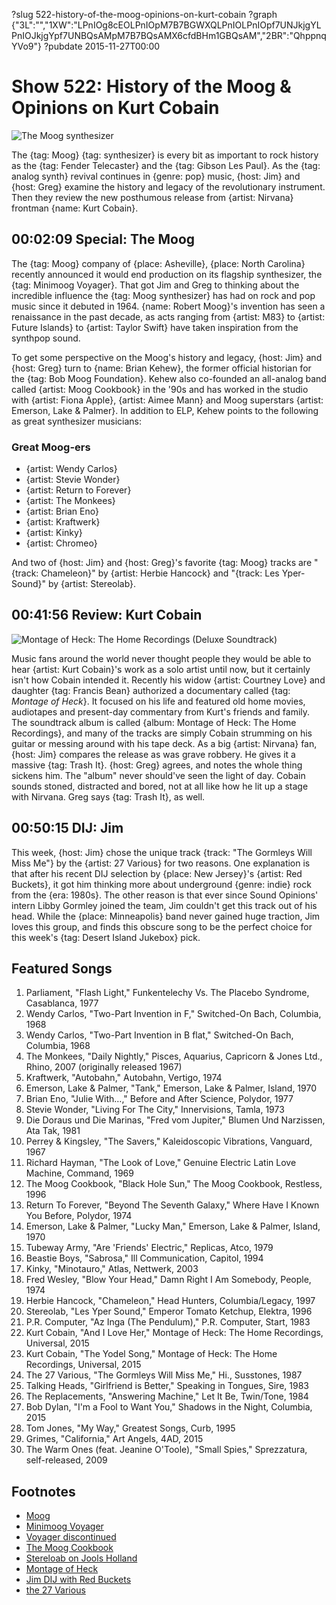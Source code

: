 ?slug 522-history-of-the-moog-opinions-on-kurt-cobain
?graph {"3L":"","1XW":"LPnIOg8cEOLPnIOpM7B7BGWXQLPnIOLPnIOpf7UNJkjgYLPnIOJkjgYpf7UNBQsAMpM7B7BQsAMX6cfdBHm1GBQsAM","2BR":"QhppnqYVo9"}
?pubdate 2015-11-27T00:00

# Show 522: History of the Moog & Opinions on Kurt Cobain

![The Moog synthesizer](//static.soundopinions.org/images/2015/moog_web.jpg)

The {tag: Moog} {tag: synthesizer} is every bit as important to rock history as the {tag: Fender Telecaster} and the {tag: Gibson Les Paul}. As the {tag: analog synth} revival continues in {genre: pop} music, {host: Jim} and {host: Greg} examine the history and legacy of the revolutionary instrument. Then they review the new posthumous release from {artist: Nirvana} frontman {name: Kurt Cobain}.

## 00:02:09 Special: The Moog
The {tag: Moog} company of {place: Asheville}, {place: North Carolina} recently announced it would end production on its flagship synthesizer, the {tag: Minimoog Voyager}. That got Jim and Greg to thinking about the incredible influence the {tag: Moog synthesizer} has had on rock and pop music since it debuted in 1964. {name: Robert Moog}'s invention has seen a renaissance in the past decade, as acts ranging from {artist: M83} to {artist: Future Islands} to {artist: Taylor Swift} have taken inspiration from the synthpop sound.

To get some perspective on the Moog's history and legacy, {host: Jim} and {host: Greg} turn to {name: Brian Kehew}, the former official  historian for the {tag: Bob Moog Foundation}. Kehew also co-founded an all-analog band called {artist: Moog Cookbook} in the '90s and has worked in the studio with {artist: Fiona Apple}, {artist: Aimee Mann} and Moog superstars {artist: Emerson, Lake & Palmer}. In addition to ELP, Kehew points to the following as great synthesizer musicians:

### Great Moog-ers
- {artist: Wendy Carlos}
- {artist: Stevie Wonder}
- {artist: Return to Forever}
- {artist: The Monkees}
- {artist: Brian Eno}
- {artist: Kraftwerk}
- {artist: Kinky}
- {artist: Chromeo}

And two of {host: Jim} and {host: Greg}'s favorite {tag: Moog} tracks are "{track: Chameleon}" by {artist: Herbie Hancock} and "{track: Les Yper-Sound}" by {artist: Stereolab}.

## 00:41:56 Review: Kurt Cobain
![Montage of Heck: The Home Recordings (Deluxe Soundtrack)](http://is4.mzstatic.com/image/thumb/Music3/v4/ec/e1/fc/ece1fca1-dd46-a9b6-1360-2470fa190ce4/source/600x600bb.jpg "526647/1046058946")

Music fans around the world never thought people they would be able to hear {artist: Kurt Cobain}'s work as a solo artist until now, but it certainly isn't how Cobain intended it. Recently his widow {artist: Courtney Love} and daughter {tag: Francis Bean} authorized a documentary called {tag: *Montage of Heck*}. It focused on his life and featured old home movies, audiotapes and present-day commentary from Kurt's friends and family. The soundtrack album is called {album: Montage of Heck: The Home Recordings}, and many of the tracks are simply Cobain strumming on his guitar or messing around with his tape deck. As a big {artist: Nirvana} fan, {host: Jim} compares the release as was grave robbery. He gives it a massive {tag: Trash It}. {host: Greg} agrees, and notes the whole thing sickens him. The "album" never should've seen the light of day. Cobain sounds stoned, distracted and bored, not at all like how he lit up a stage with Nirvana. Greg says {tag: Trash It}, as well. 


## 00:50:15 DIJ: Jim
This week, {host: Jim} chose the unique track {track: "The Gormleys Will Miss Me"} by the {artist: 27 Various} for two reasons. One explanation is that after his recent DIJ selection by {place: New Jersey}'s {artist: Red Buckets}, it got him thinking more about underground {genre: indie} rock from the {era: 1980s}. The other reason is that ever since Sound Opinions' intern Libby Gormley joined the team, Jim couldn't get this track out of his head. While the {place: Minneapolis} band never gained huge traction, Jim loves this group, and finds this obscure song to be the perfect choice for this week's {tag: Desert Island Jukebox} pick.

## Featured Songs

1. Parliament, "Flash Light," Funkentelechy Vs. The Placebo Syndrome, Casablanca, 1977 
1. Wendy Carlos, "Two-Part Invention in F," Switched-On Bach, Columbia, 1968 
1. Wendy Carlos, "Two-Part Invention in B flat," Switched-On Bach, Columbia, 1968 
1. The Monkees, "Daily Nightly," Pisces, Aquarius, Capricorn & Jones Ltd., Rhino, 2007 (originally released 1967) 
1. Kraftwerk, "Autobahn," Autobahn, Vertigo, 1974 
1. Emerson, Lake & Palmer, "Tank," Emerson, Lake & Palmer, Island, 1970 
1. Brian Eno, "Julie With…," Before and After Science, Polydor, 1977 
1. Stevie Wonder, "Living For The City," Innervisions, Tamla, 1973 
1. Die Doraus und Die Marinas, "Fred vom Jupiter," Blumen Und Narzissen, Ata Tak, 1981 
1. Perrey & Kingsley, "The Savers," Kaleidoscopic Vibrations, Vanguard, 1967 
1. Richard Hayman, "The Look of Love," Genuine Electric Latin Love Machine, Command, 1969 
1. The Moog Cookbook, "Black Hole Sun," The Moog Cookbook, Restless, 1996 
1. Return To Forever, "Beyond The Seventh Galaxy," Where Have I Known You Before, Polydor, 1974 
1. Emerson, Lake & Palmer, "Lucky Man," Emerson, Lake & Palmer, Island, 1970  
1. Tubeway Army, "Are 'Friends' Electric," Replicas, Atco, 1979 
1. Beastie Boys, "Sabrosa," Ill Communication, Capitol, 1994 
1. Kinky, "Minotauro," Atlas, Nettwerk, 2003 
1. Fred Wesley, "Blow Your Head," Damn Right I Am Somebody, People, 1974 
1. Herbie Hancock, "Chameleon," Head Hunters, Columbia/Legacy, 1997 
1. Stereolab, "Les Yper Sound," Emperor Tomato Ketchup, Elektra, 1996 
1. P.R. Computer, "Az Inga (The Pendulum)," P.R. Computer, Start, 1983 
1. Kurt Cobain, "And I Love Her," Montage of Heck: The Home Recordings, Universal, 2015 
1. Kurt Cobain, "The Yodel Song," Montage of Heck: The Home Recordings, Universal, 2015 
1. The 27 Various, "The Gormleys Will Miss Me," Hi., Susstones, 1987 
1. Talking Heads, "Girlfriend is Better," Speaking in Tongues, Sire, 1983 
1. The Replacements, "Answering Machine," Let It Be, Twin/Tone, 1984 
1. Bob Dylan, "I'm a Fool to Want You," Shadows in the Night, Columbia, 2015 
1. Tom Jones, "My Way," Greatest Songs, Curb, 1995 
1. Grimes, "California," Art Angels, 4AD, 2015 
1. The Warm Ones (feat. Jeanine O'Toole), "Small Spies," Sprezzatura, self-released, 2009


## Footnotes
- [Moog](http://www.moogmusic.com/)
- [Minimoog Voyager](http://www.moogmusic.com/news/end-voyage-final-production-iconic-synthesizer)
- [Voyager discontinued](http://www.sonicscoop.com/2012/09/21/moog-to-discontinue-minimoog-voyager-select-series/#sthash.ihmaypeN.dpbs)
- [The Moog Cookbook](https://itunes.apple.com/us/artist/the-moog-cookbook/id40104930)
- [Stereloab on Jools Holland](https://www.youtube.com/watch?v=HdG4WpqIgvM)
- [Montage of Heck](http://www.hbo.com/documentaries/kurt-cobain-montage-of-heck)
- [Jim DIJ with Red Buckets](/show/519/#redbuckets)
- [the 27 Various](http://www.susstones.com/27various/)
